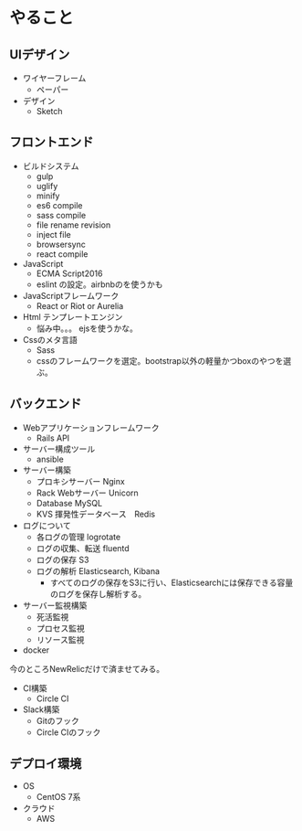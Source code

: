 # やること

## UIデザイン
* ワイヤーフレーム
	* ペーパー
* デザイン
	* Sketch

## フロントエンド
* ビルドシステム
	* gulp
    * uglify
    * minify
    * es6 compile
    * sass compile
    * file rename revision
    * inject file
    * browsersync
    * react compile
* JavaScript
	* ECMA Script2016
  * eslint の設定。airbnbのを使うかも
* JavaScriptフレームワーク
	* React or Riot or Aurelia
* Html テンプレートエンジン
	* 悩み中。。。 ejsを使うかな。
* Cssのメタ言語
	* Sass
  * cssのフレームワークを選定。bootstrap以外の軽量かつboxのやつを選ぶ。

## バックエンド
* Webアプリケーションフレームワーク
	* Rails API
* サーバー構成ツール
	* ansible
* サーバー構築
	* プロキシサーバー Nginx
	* Rack Webサーバー Unicorn
	* Database MySQL
	* KVS 揮発性データベース　Redis
* ログについて
  * 各ログの管理 logrotate
  * ログの収集、転送 fluentd
  * ログの保存 S3
  * ログの解析 Elasticsearch, Kibana
    * すべてのログの保存をS3に行い、Elasticsearchには保存できる容量のログを保存し解析する。
* サーバー監視構築
	* 死活監視
	* プロセス監視
	* リソース監視
* docker

今のところNewRelicだけで済ませてみる。
* CI構築
	* Circle CI
* Slack構築
	* Gitのフック
	* Circle CIのフック

## デプロイ環境
* OS
  * CentOS 7系
* クラウド
  * AWS
